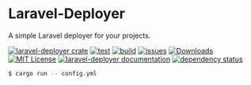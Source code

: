 # Laravel-Deployer

A simple Laravel deployer for your projects.

[![laravel-deployer crate](https://img.shields.io/crates/v/laravel.svg)](https://crates.io/crates/laravel)
[![test](https://github.com/samirdjelal/laravel-deployer/workflows/test/badge.svg)](https://github.com/samirdjelal/laravel-deployer/actions)
[![build](https://github.com/samirdjelal/laravel-deployer/workflows/build/badge.svg)](https://github.com/samirdjelal/laravel-deployer/actions)
[![issues](https://img.shields.io/github/issues/samirdjelal/laravel-deployer?color=%23ffc107)](https://github.com/samirdjelal/laravel-deployer/issues)
[![Downloads](https://img.shields.io/crates/d/laravel)](https://crates.io/crates/laravel)
[![MIT License](https://img.shields.io/crates/l/laravel)](LICENSE)
[![laravel-deployer documentation](https://img.shields.io/docsrs/laravel)](https://docs.rs/laravel)
[![dependency status](https://deps.rs/repo/github/samirdjelal/laravel-deployer/status.svg)](https://deps.rs/repo/github/samirdjelal/laravel-deployer)


```bash
$ cargo run -- config.yml
```

